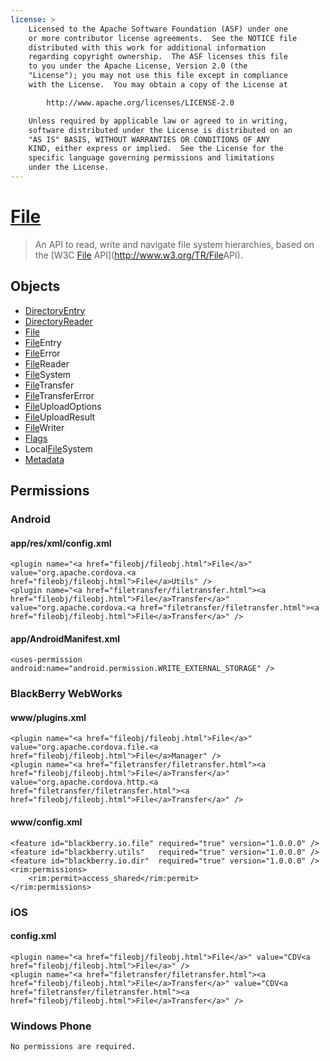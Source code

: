 ```yaml
---
license: >
    Licensed to the Apache Software Foundation (ASF) under one
    or more contributor license agreements.  See the NOTICE file
    distributed with this work for additional information
    regarding copyright ownership.  The ASF licenses this file
    to you under the Apache License, Version 2.0 (the
    "License"); you may not use this file except in compliance
    with the License.  You may obtain a copy of the License at

        http://www.apache.org/licenses/LICENSE-2.0

    Unless required by applicable law or agreed to in writing,
    software distributed under the License is distributed on an
    "AS IS" BASIS, WITHOUT WARRANTIES OR CONDITIONS OF ANY
    KIND, either express or implied.  See the License for the
    specific language governing permissions and limitations
    under the License.
---
```


<a href="fileobj/fileobj.html">File</a>
==========

> An API to read, write and navigate file system hierarchies, based on the [W3C <a href="fileobj/fileobj.html">File</a> API](http://www.w3.org/TR/<a href="fileobj/fileobj.html">File</a>API).

Objects
-------

- <a href="directoryentry/directoryentry.html">DirectoryEntry</a>
- <a href="directoryreader/directoryreader.html">DirectoryReader</a>
- <a href="fileobj/fileobj.html">File</a>
- <a href="fileentry/fileentry.html"><a href="fileobj/fileobj.html">File</a>Entry</a>
- <a href="fileerror/fileerror.html"><a href="fileobj/fileobj.html">File</a>Error</a>
- <a href="filereader/filereader.html"><a href="fileobj/fileobj.html">File</a>Reader</a>
- <a href="filesystem/filesystem.html"><a href="fileobj/fileobj.html">File</a>System</a>
- <a href="filetransfer/filetransfer.html"><a href="fileobj/fileobj.html">File</a>Transfer</a>
- <a href="filetransfererror/filetransfererror.html"><a href="filetransfer/filetransfer.html"><a href="fileobj/fileobj.html">File</a>Transfer</a>Error</a>
- <a href="fileuploadoptions/fileuploadoptions.html"><a href="fileobj/fileobj.html">File</a>UploadOptions</a>
- <a href="fileuploadresult/fileuploadresult.html"><a href="fileobj/fileobj.html">File</a>UploadResult</a>
- <a href="filewriter/filewriter.html"><a href="fileobj/fileobj.html">File</a>Writer</a>
- <a href="flags/flags.html">Flags</a>
- Local<a href="filesystem/filesystem.html"><a href="fileobj/fileobj.html">File</a>System</a>
- <a href="metadata/metadata.html">Metadata</a>


Permissions
-----------

### Android

#### app/res/xml/config.xml

    <plugin name="<a href="fileobj/fileobj.html">File</a>" value="org.apache.cordova.<a href="fileobj/fileobj.html">File</a>Utils" />
    <plugin name="<a href="filetransfer/filetransfer.html"><a href="fileobj/fileobj.html">File</a>Transfer</a>" value="org.apache.cordova.<a href="filetransfer/filetransfer.html"><a href="fileobj/fileobj.html">File</a>Transfer</a>" />

#### app/AndroidManifest.xml

    <uses-permission android:name="android.permission.WRITE_EXTERNAL_STORAGE" />

### BlackBerry WebWorks

#### www/plugins.xml

    <plugin name="<a href="fileobj/fileobj.html">File</a>" value="org.apache.cordova.file.<a href="fileobj/fileobj.html">File</a>Manager" />
    <plugin name="<a href="filetransfer/filetransfer.html"><a href="fileobj/fileobj.html">File</a>Transfer</a>" value="org.apache.cordova.http.<a href="filetransfer/filetransfer.html"><a href="fileobj/fileobj.html">File</a>Transfer</a>" />

#### www/config.xml

    <feature id="blackberry.io.file" required="true" version="1.0.0.0" />
    <feature id="blackberry.utils"   required="true" version="1.0.0.0" />
    <feature id="blackberry.io.dir"  required="true" version="1.0.0.0" />
    <rim:permissions>
        <rim:permit>access_shared</rim:permit>
    </rim:permissions>

### iOS

#### config.xml

    <plugin name="<a href="fileobj/fileobj.html">File</a>" value="CDV<a href="fileobj/fileobj.html">File</a>" />
    <plugin name="<a href="filetransfer/filetransfer.html"><a href="fileobj/fileobj.html">File</a>Transfer</a>" value="CDV<a href="filetransfer/filetransfer.html"><a href="fileobj/fileobj.html">File</a>Transfer</a>" />

### Windows Phone

    No permissions are required.
